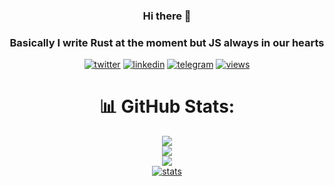 <div align="center">
  
### Hi there 👋
### Basically I write Rust at the moment but JS always in our hearts

[linkedin]: https://img.shields.io/static/v1?label=&message=LinkedIn&&color=3B3B7A&logo=linkedin
[telegram]: https://img.shields.io/static/v1?label=&message=Telegram&&color=3B3B7A&logo=telegram
[twitter]: https://img.shields.io/static/v1?label=&message=Twitter&&color=3B3B7A&logo=twitter
[views]: https://komarev.com/ghpvc/?username=Raduc4&color=3B3B7A
[stats]: https://github-readme-stats.vercel.app/api?username=Raduc4&count_private=true&show_icons=true&theme=synthwave&include_all_commits=true
[languages]: https://github-readme-stats.vercel.app/api/top-langs?username=Raduc4&layout=compact&theme=synthwave

[![twitter]](https://twitter.com/radu_c4)
[![linkedin]](https://www.linkedin.com/in/radioncz/)
[![telegram]](https://t.me/lamacama600/)
[![views]](https://github.com/antonkomarev/github-profile-views-counter)
 
# 📊 GitHub Stats:
![](https://github-readme-stats.vercel.app/api?username=Raduc4&theme=dark&hide_border=false&include_all_commits=false&count_private=false)<br/>
![](https://github-readme-streak-stats.herokuapp.com/?user=Raduc4&theme=dark&hide_border=false)<br/>
![](https://github-readme-stats.vercel.app/api/top-langs/?username=Raduc4&theme=dark&hide_border=false&include_all_commits=false&count_private=false&layout=compact)  
[![stats]](https://github.com/anuraghazra/github-readme-stats)
  

  
</div>
